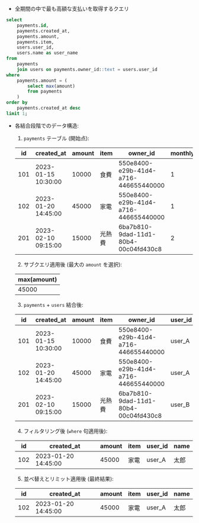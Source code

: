 - 全期間の中で最も高額な支払いを取得するクエリ

```sql
select
    payments.id,
    payments.created_at,
    payments.amount,
    payments.item,
    users.user_id,
    users.name as user_name
from
    payments
    join users on payments.owner_id::text = users.user_id
where
    payments.amount = (
        select max(amount)
        from payments
    )
order by
    payments.created_at desc
limit 1;
```

- 各結合段階でのデータ構造:

    1. `payments` テーブル (開始点):

    | id | created_at           | amount | item     | owner_id                              | monthly_invoice_id |
    |----|----------------------|--------|----------|---------------------------------------|-------------------|
    | 101| 2023-01-15 10:30:00  | 10000  | 食費      | 550e8400-e29b-41d4-a716-446655440000 | 1                 |
    | 102| 2023-01-20 14:45:00  | 45000  | 家電      | 550e8400-e29b-41d4-a716-446655440000 | 1                 |
    | 201| 2023-02-10 09:15:00  | 15000  | 光熱費    | 6ba7b810-9dad-11d1-80b4-00c04fd430c8 | 2                 |

    2. サブクエリ適用後 (最大の `amount` を選択):

    | max(amount) |
    |-------------|
    | 45000       |

    3. `payments` + `users` 結合後:

    | id | created_at           | amount | item     | owner_id                              | user_id | name   |
    |----|----------------------|--------|----------|---------------------------------------|---------|--------|
    | 101| 2023-01-15 10:30:00  | 10000  | 食費      | 550e8400-e29b-41d4-a716-446655440000 | user_A  | 太郎    |
    | 102| 2023-01-20 14:45:00  | 45000  | 家電      | 550e8400-e29b-41d4-a716-446655440000 | user_A  | 太郎    |
    | 201| 2023-02-10 09:15:00  | 15000  | 光熱費    | 6ba7b810-9dad-11d1-80b4-00c04fd430c8 | user_B  | 花子    |

    4. フィルタリング後 (`where` 句適用後):

    | id | created_at           | amount | item     | user_id | name   |
    |----|----------------------|--------|----------|---------|--------|
    | 102| 2023-01-20 14:45:00  | 45000  | 家電      | user_A  | 太郎    |

    5. 並べ替えとリミット適用後 (最終結果):

    | id | created_at           | amount | item     | user_id | name   |
    |----|----------------------|--------|----------|---------|--------|
    | 102| 2023-01-20 14:45:00  | 45000  | 家電      | user_A  | 太郎    |
